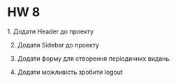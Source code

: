 # HW 8

<p>
1. Додати Header до проекту

2. Додати Sidebar до проекту 

3. Додати форму для створення періодичних видань.

4. Додати можливість зробити logout 
</p>
